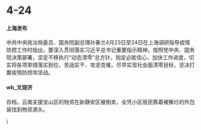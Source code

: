 # 4-24

#### 上海发布

中共中央政治局委员、国务院副总理孙春兰4月23日至24日在上海调研指导疫情防控工作时指出，要深入贯彻落实习近平总书记重要指示精神，按照党中央、国务院决策部署，坚定不移执行“动态清零”总方针，抱定必胜信心，加快工作进度，切实将各项举措落实到位，苦战实干、攻坚克难，尽早实现社会面清零目标，坚决打赢疫情防控攻坚战。

#### wb\_叉烧济

存档，云南支援宝山区的物资在新静安区被倒卖，全凭小区居民靠着被撕烂的外包装找到物资源头。

\
